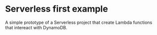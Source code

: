 # Serverless first example

A simple prototype of a Serverless project that create Lambda functions that intereact with DynamoDB.
